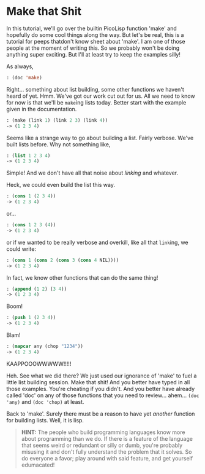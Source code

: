 # Make that Shit

In this tutorial, we'll go over the builtin PicoLisp function 'make' and hopefully do some cool things along the way. But let's be real, this is a tutorial for peeps thatdon't know sheet about 'make'. I am one of those people at the moment of writing this. So we probably won't be doing anything super exciting. But I'll at least try to keep the examples silly!

As always,
```lisp
: (doc 'make)
```

Right... something about list building, some other functions we haven't heard of yet. Hmm. We've got our work cut out for us. All we need to know for now is that we'll be `make`ing lists today. Better start with the example given in the documentation.
```lisp
: (make (link 1) (link 2 3) (link 4))
-> (1 2 3 4)
```

Seems like a strange way to go about building a list. Fairly verbose. We've built lists before. Why not something like,
```lisp
: (list 1 2 3 4)
-> (1 2 3 4)
```
Simple! And we don't have all that noise about *linking* and whatever.

Heck, we could even build the list this way.
```lisp
: (cons 1 (2 3 4))
-> (1 2 3 4)
```

or...
```lisp
: (cons 1 2 3 (4))
-> (1 2 3 4)
```

or if we wanted to be really verbose and overkill, like all that `link`ing, we could write:
```lisp
: (cons 1 (cons 2 (cons 3 (cons 4 NIL))))
-> (1 2 3 4)
```

In fact, we know other functions that can do the same thing!
```lisp
: (append (1 2) (3 4))
-> (1 2 3 4)
```
Boom!

```lisp
: (push 1 (2 3 4))
-> (1 2 3 4)
```
Blam!

```lisp
: (mapcar any (chop "1234"))
-> (1 2 3 4)
```
KAAPPOOOWWWWW!!!!!


Heh. See what we did there? We just used our ignorance of 'make' to fuel a little list building session. Make that shit! And you better have typed in all those examples. You're cheating if you didn't. And you better have already called 'doc' on any of those functions that you need to review... ahem... `(doc 'any)` and `(doc 'chop)` at least.

Back to 'make'. Surely there must be a reason to have yet *another* function for building lists. Well, it is lisp.

> **HINT:** The people who build programming languages know more about programming than we do. If there is a feature of the language that seems weird or redundant or silly or dumb, you're probably misusing it and don't fully understand the problem that it solves. So do everyone a favor; play around with said feature, and get yourself edumacated! 


